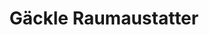 ---
title: "Gäckle Raumaustatter"
url: /althengstett/gaeckle-raumaustatter/
shop: Raumausstattung
---